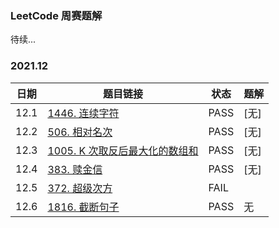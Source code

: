 ### LeetCode 周赛题解
待续...
### 2021.12
|日期|题目链接|状态|题解|
|---|---|---|---|
|12.1|[1446. 连续字符](https://leetcode-cn.com/problems/consecutive-characters/)|PASS|[无]|
|12.2|[506. 相对名次](https://leetcode-cn.com/problems/relative-ranks/)|PASS|[无]|
|12.3|[1005. K 次取反后最大化的数组和](https://leetcode-cn.com/problems/maximize-sum-of-array-after-k-negations/)|PASS|[无]|
|12.4|[383. 赎金信](https://leetcode-cn.com/problems/ransom-note/)|PASS|[无]|
|12.5|[372. 超级次方](https://leetcode-cn.com/problems/super-pow/)|FAIL||
|12.6|[1816. 截断句子](https://leetcode-cn.com/problems/truncate-sentence/)|PASS|无|
